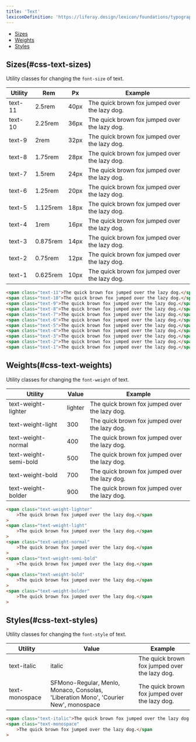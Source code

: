 ```yaml
---
title: 'Text'
lexiconDefinition: 'https://liferay.design/lexicon/foundations/typography/'
---
```


<div class="nav-toc-absolute">
<div class="nav-toc">

-   [Sizes](#css-text-sizes)
-   [Weights](#css-text-weights)
-   [Styles](#css-text-styles)

</div>
</div>

## Sizes(#css-text-sizes)

Utility classes for changing the `font-size` of text.

<div class="sheet-example">
	<table class="table table-autofit">
		<thead>
			<th class="table-cell-ws-nowrap">Utility</th>
			<th>Rem</th>
			<th>Px</th>
			<th class="table-cell-expand">Example</th>
		</thead>
		<tbody>
			<tr>
				<td class="table-cell-ws-nowrap">text-11</td>
				<td>2.5rem</td>
				<td>40px</td>
				<td class="table-cell-expand"><span class="text-11">The quick brown fox jumped over the lazy dog.</span></td>
			</tr>
			<tr>
				<td class="table-cell-ws-nowrap">text-10</td>
				<td>2.25rem</td>
				<td>36px</td>
				<td class="table-cell-expand"><span class="text-10">The quick brown fox jumped over the lazy dog.</span></td>
			</tr>
			<tr>
				<td class="table-cell-ws-nowrap">text-9</td>
				<td>2rem</td>
				<td>32px</td>
				<td class="table-cell-expand"><span class="text-9">The quick brown fox jumped over the lazy dog.</span></td>
			</tr>
			<tr>
				<td class="table-cell-ws-nowrap">text-8</td>
				<td>1.75rem</td>
				<td>28px</td>
				<td class="table-cell-expand"><span class="text-8">The quick brown fox jumped over the lazy dog.</span></td>
			</tr>
			<tr>
				<td class="table-cell-ws-nowrap">text-7</td>
				<td>1.5rem</td>
				<td>24px</td>
				<td class="table-cell-expand"><span class="text-7">The quick brown fox jumped over the lazy dog.</span></td>
			</tr>
			<tr>
				<td class="table-cell-ws-nowrap">text-6</td>
				<td>1.25rem</td>
				<td>20px</td>
				<td class="table-cell-expand"><span class="text-6">The quick brown fox jumped over the lazy dog.</span></td>
			</tr>
			<tr>
				<td class="table-cell-ws-nowrap">text-5</td>
				<td>1.125rem</td>
				<td>18px</td>
				<td class="table-cell-expand"><span class="text-5">The quick brown fox jumped over the lazy dog.</span></td>
			</tr>
			<tr>
				<td class="table-cell-ws-nowrap">text-4</td>
				<td>1rem</td>
				<td>16px</td>
				<td class="table-cell-expand"><span class="text-4">The quick brown fox jumped over the lazy dog.</span></td>
			</tr>
			<tr>
				<td class="table-cell-ws-nowrap">text-3</td>
				<td>0.875rem</td>
				<td>14px</td>
				<td class="table-cell-expand"><span class="text-3">The quick brown fox jumped over the lazy dog.</span></td>
			</tr>
			<tr>
				<td class="table-cell-ws-nowrap">text-2</td>
				<td>0.75rem</td>
				<td>12px</td>
				<td class="table-cell-expand"><span class="text-2">The quick brown fox jumped over the lazy dog.</span></td>
			</tr>
			<tr>
				<td class="table-cell-ws-nowrap">text-1</td>
				<td>0.625rem</td>
				<td>10px</td>
				<td class="table-cell-expand"><span class="text-1">The quick brown fox jumped over the lazy dog.</span></td>
			</tr>
		</tbody>
	</table>
</div>

```html
<span class="text-11">The quick brown fox jumped over the lazy dog.</span>
<span class="text-10">The quick brown fox jumped over the lazy dog.</span>
<span class="text-9">The quick brown fox jumped over the lazy dog.</span>
<span class="text-8">The quick brown fox jumped over the lazy dog.</span>
<span class="text-7">The quick brown fox jumped over the lazy dog.</span>
<span class="text-6">The quick brown fox jumped over the lazy dog.</span>
<span class="text-5">The quick brown fox jumped over the lazy dog.</span>
<span class="text-4">The quick brown fox jumped over the lazy dog.</span>
<span class="text-3">The quick brown fox jumped over the lazy dog.</span>
<span class="text-2">The quick brown fox jumped over the lazy dog.</span>
<span class="text-1">The quick brown fox jumped over the lazy dog.</span>
```

## Weights(#css-text-weights)

Utility classes for changing the `font-weight` of text.

<div class="sheet-example">
	<table class="table table-autofit">
		<thead>
			<th class="table-cell-ws-nowrap">Utility</th>
			<th>Value</th>
			<th class="table-cell-expand">Example</th>
		</thead>
		<tbody>
			<tr>
				<td class="table-cell-ws-nowrap">text-weight-lighter</td>
				<td>lighter</td>
				<td class="table-cell-expand"><span class="text-weight-lighter">The quick brown fox jumped over the lazy dog.</span></td>
			</tr>
			<tr>
				<td class="table-cell-ws-nowrap">text-weight-light</td>
				<td>300</td>
				<td class="table-cell-expand"><span class="text-weight-light">The quick brown fox jumped over the lazy dog.</span></td>
			</tr>
			<tr>
				<td class="table-cell-ws-nowrap">text-weight-normal</td>
				<td>400</td>
				<td class="table-cell-expand"><span class="text-weight-normal">The quick brown fox jumped over the lazy dog.</span></td>
			</tr>
			<tr>
				<td class="table-cell-ws-nowrap">text-weight-semi-bold</td>
				<td>500</td>
				<td class="table-cell-expand"><span class="text-weight-semi-bold">The quick brown fox jumped over the lazy dog.</span></td>
			</tr>
			<tr>
				<td class="table-cell-ws-nowrap">text-weight-bold</td>
				<td>700</td>
				<td class="table-cell-expand"><span class="text-weight-bold">The quick brown fox jumped over the lazy dog.</span></td>
			</tr>
			<tr>
				<td class="table-cell-ws-nowrap">text-weight-bolder</td>
				<td>900</td>
				<td class="table-cell-expand"><span class="text-weight-bolder">The quick brown fox jumped over the lazy dog.</span></td>
			</tr>
		</tbody>
	</table>
</div>

```html
<span class="text-weight-lighter"
	>The quick brown fox jumped over the lazy dog.</span
>
<span class="text-weight-light"
	>The quick brown fox jumped over the lazy dog.</span
>
<span class="text-weight-normal"
	>The quick brown fox jumped over the lazy dog.</span
>
<span class="text-weight-semi-bold"
	>The quick brown fox jumped over the lazy dog.</span
>
<span class="text-weight-bold"
	>The quick brown fox jumped over the lazy dog.</span
>
<span class="text-weight-bolder"
	>The quick brown fox jumped over the lazy dog.</span
>
```

## Styles(#css-text-styles)

Utility classes for changing the `font-style` of text.

<div class="sheet-example">
	<table class="table table-autofit">
		<thead>
			<th class="table-cell-ws-nowrap">Utility</th>
			<th class="table-cell-minw-200">Value</th>
			<th class="table-cell-expand">Example</th>
		</thead>
		<tbody>
			<tr>
				<td class="table-cell-ws-nowrap">text-italic</td>
				<td class="table-cell-minw-200">italic</td>
				<td class="table-cell-expand"><span class="text-italic">The quick brown fox jumped over the lazy dog.</span></td>
			</tr>
			<tr>
				<td class="table-cell-ws-nowrap">text-monospace</td>
				<td class="table-cell-minw-200">SFMono-Regular, Menlo, Monaco, Consolas, 'Liberation Mono', 'Courier New', monospace</td>
				<td class="table-cell-expand"><span class="text-monospace">The quick brown fox jumped over the lazy dog.</span></td>
			</tr>
		</tbody>
	</table>
</div>

```html
<span class="text-italic">The quick brown fox jumped over the lazy dog.</span>
<span class="text-monospace"
	>The quick brown fox jumped over the lazy dog.</span
>
```
